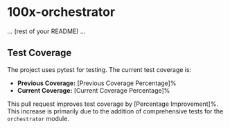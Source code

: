# 100x-orchestrator

... (rest of your README) ...

## Test Coverage

The project uses pytest for testing.  The current test coverage is:

- **Previous Coverage:** [Previous Coverage Percentage]%
- **Current Coverage:** [Current Coverage Percentage]%

This pull request improves test coverage by [Percentage Improvement]%.  This increase is primarily due to the addition of comprehensive tests for the `orchestrator` module.

